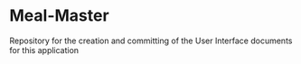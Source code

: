 # Meal-Master
Repository for the creation and committing of the User Interface documents for this application
